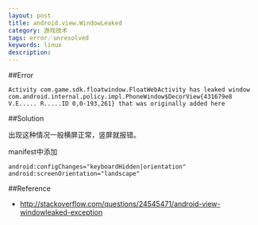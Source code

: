 ```yaml
---
layout: post
title: android.view.WindowLeaked
category: 游戏技术
tags: error／unresolved
keywords: linux
description: 
---	
```



##Error

```
Activity com.game.sdk.floatwindow.FloatWebActivity has leaked window com.android.internal.policy.impl.PhoneWindow$DecorView{431679e8 V.E..... R.....ID 0,0-193,261} that was originally added here
```

##Solution

出现这种情况一般横屏正常，竖屏就报错。

manifest中添加

```
android:configChanges="keyboardHidden|orientation"
android:screenOrientation="landscape"
```

##Reference

* <http://stackoverflow.com/questions/24545471/android-view-windowleaked-exception>